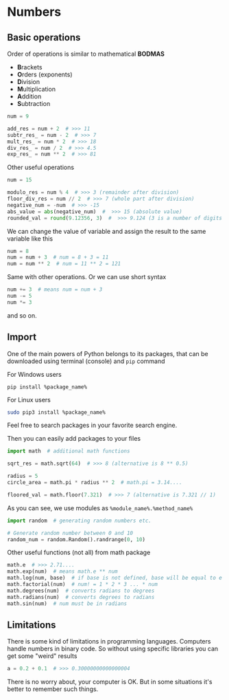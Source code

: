 # Numbers

## Basic operations

Order of operations is similar to mathematical **BODMAS**

- **B**rackets
- **O**rders (exponents)
- **D**ivision
- **M**ultiplication
- **A**ddition
- **S**ubtraction

```python
num = 9

add_res = num + 2  # >>> 11
subtr_res_ = num - 2  # >>> 7
mult_res_ = num * 2  # >>> 18
div_res_ = num / 2  # >>> 4.5
exp_res_ = num ** 2  # >>> 81
```

Other useful operations

```python
num = 15

modulo_res = num % 4  # >>> 3 (remainder after division)
floor_div_res = num // 2  # >>> 7 (whole part after division)
negative_num = -num  # >>> -15
abs_value = abs(negative_num)  #  >>> 15 (absolute value)
rounded_val = round(9.12356, 3)  #  >>> 9.124 (3 is a number of digits after point)
```

We can change the value of variable and assign the result to the same variable like this

```python
num = 8
num = num + 3  # num = 8 + 3 = 11
num = num ** 2  # num = 11 ** 2 = 121
```

Same with other operations. Or we can use short syntax

```python
num += 3  # means num = num + 3
num -= 5
num *= 3
```

and so on.

## Import

One of the main powers of Python belongs to its packages, that can be downloaded using terminal (console) and `pip` command

For Windows users

```
pip install %package_name%
```

For Linux users

```bash
sudo pip3 install %package_name%
```

Feel free to search packages in your favorite search engine.

Then you can easily add packages to your files

```python
import math  # additional math functions

sqrt_res = math.sqrt(64)  # >>> 8 (alternative is 8 ** 0.5)

radius = 5
circle_area = math.pi * radius ** 2  # math.pi = 3.14....

floored_val = math.floor(7.321)  # >>> 7 (alternative is 7.321 // 1)
```

As you can see, we use modules as `%module_name%.%method_name%`

```python
import random  # generating random numbers etc.

# Generate random number between 0 and 10
random_num = random.Random().randrange(0, 10)
```

Other useful functions (not all) from math package

```python
math.e  # >>> 2.71....
math.exp(num)  # means math.e ** num
math.log(num, base)  # if base is not defined, base will be equal to e
math.factorial(num)  # num! = 1 * 2 * 3 ... * num
math.degrees(num)  # converts radians to degrees
math.radians(num)  # converts degrees to radians
math.sin(num)  # num must be in radians
```

## Limitations

There is some kind of limitations in programming languages. Computers handle numbers in binary code. So without using specific libraries you can get some "weird" results

```python
a = 0.2 + 0.1  # >>> 0.30000000000000004
```

There is no worry about, your computer is OK. But in some situations it's better to remember such things.
